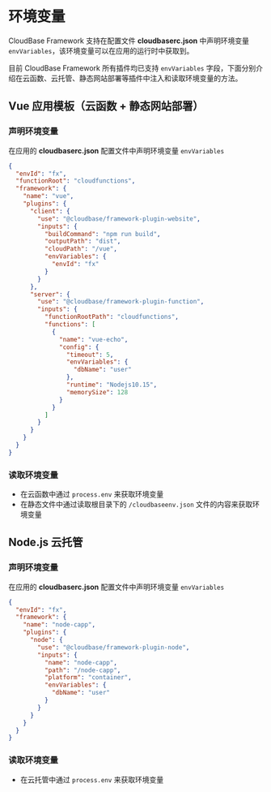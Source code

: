 # 环境变量

CloudBase Framework 支持在配置文件 **cloudbaserc.json** 中声明环境变量 `envVariables`，该环境变量可以在应用的运行时中获取到。

目前 CloudBase Framework 所有插件均已支持 `envVariables` 字段，下面分别介绍在云函数、云托管、静态网站部署等插件中注入和读取环境变量的方法。

>

## Vue 应用模板（云函数 + 静态网站部署）

### 声明环境变量

在应用的 **cloudbaserc.json** 配置文件中声明环境变量 `envVariables`

```json
{
  "envId": "fx",
  "functionRoot": "cloudfunctions",
  "framework": {
    "name": "vue",
    "plugins": {
      "client": {
        "use": "@cloudbase/framework-plugin-website",
        "inputs": {
          "buildCommand": "npm run build",
          "outputPath": "dist",
          "cloudPath": "/vue",
          "envVariables": {
            "envId": "fx"
          }
        }
      },
      "server": {
        "use": "@cloudbase/framework-plugin-function",
        "inputs": {
          "functionRootPath": "cloudfunctions",
          "functions": [
            {
              "name": "vue-echo",
              "config": {
                "timeout": 5,
                "envVariables": {
                  "dbName": "user"
                },
                "runtime": "Nodejs10.15",
                "memorySize": 128
              }
            }
          ]
        }
      }
    }
  }
}
```

### 读取环境变量

- 在云函数中通过 `process.env` 来获取环境变量
- 在静态文件中通过读取根目录下的 `/cloudbaseenv.json` 文件的内容来获取环境变量

## Node.js 云托管

### 声明环境变量

在应用的 **cloudbaserc.json** 配置文件中声明环境变量 `envVariables`

```json
{
  "envId": "fx",
  "framework": {
    "name": "node-capp",
    "plugins": {
      "node": {
        "use": "@cloudbase/framework-plugin-node",
        "inputs": {
          "name": "node-capp",
          "path": "/node-capp",
          "platform": "container",
          "envVariables": {
            "dbName": "user"
          }
        }
      }
    }
  }
}
```

### 读取环境变量

- 在云托管中通过 `process.env` 来获取环境变量
